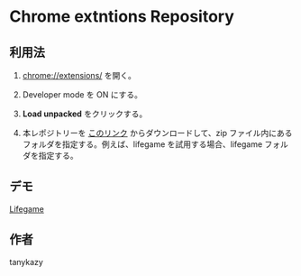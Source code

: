 # Chrome extntions Repository

## 利用法

1. [chrome://extensions/](chrome://extensions/) を開く。

1. Developer mode を ON にする。

1. __Load unpacked__ をクリックする。

1. 本レポジトリーを [このリンク](https://github.com/tanykazy/chrome-extension/archive/master.zip) からダウンロードして、zip ファイル内にあるフォルダを指定する。例えば、lifegame を試用する場合、lifegame フォルダを指定する。

## デモ

[Lifegame](https://geg-nara.github.io/chrome-extension/lifegame/)

## 作者

tanykazy
